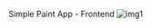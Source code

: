 Simple Paint App - Frontend
![img1](https://github.com/ALPMadhuranga/PAINT_APP/assets/71040816/c682248e-10a5-440d-b803-c73be197ef75)
